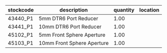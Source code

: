 |stockcode|description|quantity|location|
|---------|-----------|--------|--------|
|43440_P1|5mm DTR6 Port Reducer|1.00||
|43441_P1|10mm DTR6 Port Reducer|1.00||
|45102_P1|5mm Front Sphere Aperture|1.00||
|45103_P1|10mm Front Sphere Aperture|1.00||
